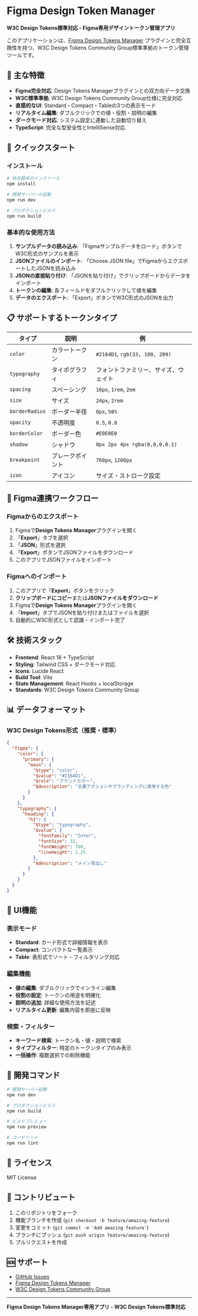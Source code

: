 # Figma Design Token Manager

**W3C Design Tokens標準対応 - Figma専用デザイントークン管理アプリ**

このアプリケーションは、[Figma Design Tokens Manager](https://www.figma.com/community/plugin/1263743870981744253/design-tokens-manager) プラグインと完全互換性を持つ、W3C Design Tokens Community Group標準準拠のトークン管理ツールです。

## 🎯 主な特徴

- **Figma完全対応**: Design Tokens Managerプラグインとの双方向データ交換
- **W3C標準準拠**: W3C Design Tokens Community Group仕様に完全対応
- **直感的なUI**: Standard・Compact・Tableの3つの表示モード
- **リアルタイム編集**: ダブルクリックでの値・役割・説明の編集
- **ダークモード対応**: システム設定に連動した自動切り替え
- **TypeScript**: 完全な型安全性とIntelliSense対応

## 🚀 クイックスタート

### インストール

```bash
# 依存関係のインストール
npm install

# 開発サーバーの起動
npm run dev

# プロダクションビルド
npm run build
```

### 基本的な使用方法

1. **サンプルデータの読み込み**: 「Figmaサンプルデータをロード」ボタンでW3C形式のサンプルを表示
2. **JSONファイルのインポート**: 「Choose JSON file」でFigmaからエクスポートしたJSONを読み込み
3. **JSONの直接貼り付け**: 「JSONを貼り付け」でクリップボードからデータをインポート
4. **トークンの編集**: 各フィールドをダブルクリックして値を編集
5. **データのエクスポート**: 「Export」ボタンでW3C形式のJSONを出力

## 📋 サポートするトークンタイプ

| タイプ         | 説明             | 例                                   |
| -------------- | ---------------- | ------------------------------------ |
| `color`        | カラートークン   | `#2164D1`, `rgb(33, 100, 209)`       |
| `typography`   | タイポグラフィ   | フォントファミリー、サイズ、ウェイト |
| `spacing`      | スペーシング     | `16px`, `1rem`, `2em`                |
| `size`         | サイズ           | `24px`, `2rem`                       |
| `borderRadius` | ボーダー半径     | `8px`, `50%`                         |
| `opacity`      | 不透明度         | `0.5`, `0.8`                         |
| `borderColor`  | ボーダー色       | `#E0E0E0`                            |
| `shadow`       | シャドウ         | `0px 2px 4px rgba(0,0,0,0.1)`        |
| `breakpoint`   | ブレークポイント | `768px`, `1200px`                    |
| `icon`         | アイコン         | サイズ・ストローク設定               |

## 🔗 Figma連携ワークフロー

### Figmaからのエクスポート

1. Figmaで**Design Tokens Manager**プラグインを開く
2. 「**Export**」タブを選択
3. 「**JSON**」形式を選択
4. 「**Export**」ボタンでJSONファイルをダウンロード
5. このアプリでJSONファイルをインポート

### Figmaへのインポート

1. このアプリで「**Export**」ボタンをクリック
2. **クリップボードにコピー**または**JSONファイルをダウンロード**
3. Figmaで**Design Tokens Manager**プラグインを開く
4. 「**Import**」タブでJSONを貼り付けまたはファイルを選択
5. 自動的にW3C形式として認識・インポート完了

## 🛠 技術スタック

- **Frontend**: React 18 + TypeScript
- **Styling**: Tailwind CSS + ダークモード対応
- **Icons**: Lucide React
- **Build Tool**: Vite
- **State Management**: React Hooks + localStorage
- **Standards**: W3C Design Tokens Community Group

## 📊 データフォーマット

### W3C Design Tokens形式（推奨・標準）

```json
{
  "figma": {
    "color": {
      "primary": {
        "main": {
          "$type": "color",
          "$value": "#2164D1",
          "$role": "ブランドカラー",
          "$description": "主要アクションやブランディングに使用する色"
        }
      }
    },
    "typography": {
      "heading": {
        "h1": {
          "$type": "typography",
          "$value": {
            "fontFamily": "Inter",
            "fontSize": 32,
            "fontWeight": 700,
            "lineHeight": 1.25
          },
          "$description": "メイン見出し"
        }
      }
    }
  }
}
```

## 🎨 UI機能

### 表示モード

- **Standard**: カード形式で詳細情報を表示
- **Compact**: コンパクトな一覧表示
- **Table**: 表形式でソート・フィルタリング対応

### 編集機能

- **値の編集**: ダブルクリックでインライン編集
- **役割の設定**: トークンの用途を明確化
- **説明の追加**: 詳細な使用方法を記述
- **リアルタイム更新**: 編集内容を即座に反映

### 検索・フィルター

- **キーワード検索**: トークン名・値・説明で検索
- **タイプフィルター**: 特定のトークンタイプのみ表示
- **一括操作**: 複数選択での削除機能

## 🔧 開発コマンド

```bash
# 開発サーバー起動
npm run dev

# プロダクションビルド
npm run build

# ビルドプレビュー
npm run preview

# コードリント
npm run lint
```

## 📝 ライセンス

MIT License

## 🤝 コントリビュート

1. このリポジトリをフォーク
2. 機能ブランチを作成 (`git checkout -b feature/amazing-feature`)
3. 変更をコミット (`git commit -m 'Add amazing feature'`)
4. ブランチにプッシュ (`git push origin feature/amazing-feature`)
5. プルリクエストを作成

## 🆘 サポート

- [GitHub Issues](https://github.com/your-username/figma-json-token-manager/issues)
- [Figma Design Tokens Manager](https://www.figma.com/community/plugin/1263743870981744253/design-tokens-manager)
- [W3C Design Tokens Community Group](https://www.w3.org/community/design-tokens/)

---

**Figma Design Tokens Manager専用アプリ - W3C Design Tokens標準対応**
